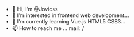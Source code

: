 - 👋 Hi, I’m @Jovicss
- 👀 I’m interested in frontend web development...  
- 🌱 I’m currently learning Vue.js HTML5 CSS3...
- 📫 How to reach me ... mail: /


<!---
Jovicss/Jovicss is a ✨ special ✨ repository because its `README.md` (this file) appears on your GitHub profile.
You can click the Preview link to take a look at your changes.
--->
